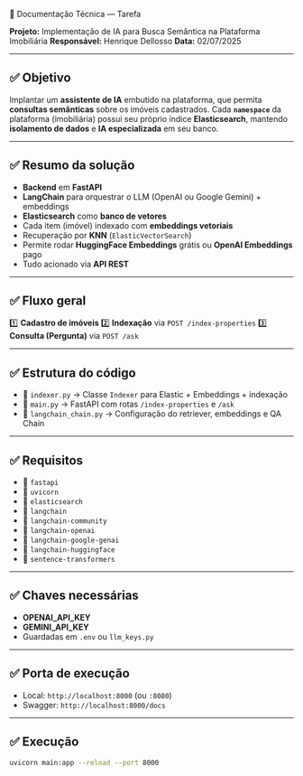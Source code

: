 📄 Documentação Técnica — Tarefa

**Projeto:** Implementação de IA para Busca Semântica na Plataforma Imobiliária
**Responsável:** Henrique Dellosso
**Data:** 02/07/2025

---

## ✅ Objetivo

Implantar um **assistente de IA** embutido na plataforma, que permita **consultas semânticas** sobre os imóveis cadastrados.
Cada **`namespace`** da plataforma (imobiliária) possui seu próprio índice **Elasticsearch**, mantendo **isolamento de dados** e **IA especializada** em seu banco.

---

## ✅ Resumo da solução

- **Backend** em **FastAPI**
- **LangChain** para orquestrar o LLM (OpenAI ou Google Gemini) + embeddings
- **Elasticsearch** como **banco de vetores**
- Cada item (imóvel) indexado com **embeddings vetoriais**
- Recuperação por **KNN** (`ElasticVectorSearch`)
- Permite rodar **HuggingFace Embeddings** grátis ou **OpenAI Embeddings** pago
- Tudo acionado via **API REST**

---

## ✅ Fluxo geral

1️⃣ **Cadastro de imóveis**
2️⃣ **Indexação** via `POST /index-properties`
3️⃣ **Consulta (Pergunta)** via `POST /ask`

---

## ✅ Estrutura do código

- 📂 `indexer.py` → Classe `Indexer` para Elastic + Embeddings + indexação
- 📂 `main.py` → FastAPI com rotas `/index-properties` e `/ask`
- 📂 `langchain_chain.py` → Configuração do retriever, embeddings e QA Chain

---

## ✅ Requisitos

- 📂 `fastapi`
- 📂 `uvicorn`
- 📂 `elasticsearch`
- 📂 `langchain`
- 📂 `langchain-community`
- 📂 `langchain-openai`
- 📂 `langchain-google-genai`
- 📂 `langchain-huggingface`
- 📂 `sentence-transformers`


---

## ✅ Chaves necessárias

- **OPENAI_API_KEY**
- **GEMINI_API_KEY**
- Guardadas em `.env` ou `llm_keys.py`

---

## ✅ Porta de execução

- Local: `http://localhost:8000` (ou `:8080`)
- Swagger: `http://localhost:8000/docs`

---

## ✅ Execução

```bash
uvicorn main:app --reload --port 8000
